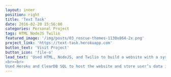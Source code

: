 ```yaml
---
layout: inner
position: right
title: 'Text Task'
date: 2016-02-20 15:56:00
categories: Personal Project
tags: HTML NodeJS Twilio
featured_image: '/img/posts/03_rescue-themes-1130x864-2x.png'
project_link: 'https://text-task.herokuapp.com'
button_text: 'Visit Project'
button_icon: 'file-o'
lead_text: 'Used HTML, NodeJS, and Twilio to build a website with a system where a user puts in name, task name, phone number, and time and will be reminded of that task via SMS message at that specified time
<br><br>
Used Heroku and ClearDB SQL to host the website and store user’s data in a database'
---
```

